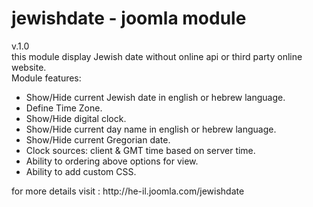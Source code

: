 # jewishdate - joomla module
v.1.0 <br>
this module display Jewish date without online api or third party online website.<br>
Module features:
<ul>
<li> Show/Hide current Jewish date in english or hebrew language.</li>
<li> Define Time Zone.</li>
<li> Show/Hide digital clock.</li>
<li> Show/Hide current day name in english or hebrew language.</li>
<li> Show/Hide current Gregorian date.</li>
<li> Clock sources: client & GMT time based on server time.</li>
<li> Ability to ordering above options for view.</li>
<li> Ability to add custom CSS.</li>
</ul>
for more details visit : http://he-il.joomla.com/jewishdate
